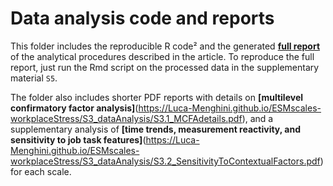 # Data analysis code and reports

This folder includes the reproducible R code&sup2; and the generated **[full report](https://Luca-Menghini.github.io/ESMscales-workplaceStress/S3_dataAnalysis/S3_dataAnalysis_fullReport.html)** of the analytical procedures described in the article.
To reproduce the full report, just run the Rmd script on the processed data in the supplementary material `S5`.

The folder also includes shorter PDF reports with details on **[multilevel confirmatory factor analysis]**(https://Luca-Menghini.github.io/ESMscales-workplaceStress/S3_dataAnalysis/S3.1_MCFAdetails.pdf), and a supplementary analysis of **[time trends, measurement reactivity, and sensitivity to job task features]**(https://Luca-Menghini.github.io/ESMscales-workplaceStress/S3_dataAnalysis/S3.2_SensitivityToContextualFactors.pdf) for each scale.
